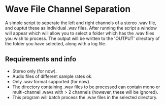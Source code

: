 # Wave File Channel Separation

A simple script to seperate the left and right channels of a stereo .wav file, and ouptut these as individual .wav files. After running the script a window will appear which will allow you to select a folder which has the .wav files you wish to process. The output will be written to the 'OUTPUT' directory of the folder you have selected, along with a log file. 

## Requirements and info

- Stereo only (for now).
- Audio files of different sample rates ok.
- Only .wav format supported (for now).
- The directory containing .wav files to be processed can contain mono or multi-channel .wavs with > 2 channels (however, these will be ignored).
- This program will batch process the .wav files in the selected directory.
